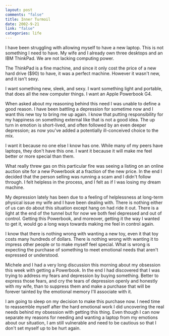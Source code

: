 ```yaml
--- 
layout: post
comments: "false"
title: Inner Turmoil
date: 2002-9-21
link: "false"
categories: life
---
```

I have been struggling with allowing myself to have a new laptop. This is not something I need to have. My wife and I already own three desktops and an IBM ThinkPad. We are not lacking computing power.

The ThinkPad is a fine machine, and since it only cost the price of a new hard drive ($90) to have, it was a perfect machine. However it wasn't new, and it isn't sexy.

I want something new, sleek, and sexy. I want something light and portable, that does all the new computer things. I want an Apple Powerbook G4.

When asked about my reasoning behind this need I was unable to define a good reason. I have been battling a depression for sometime now and I want this new toy to bring me up again. I know that putting responsibility for my happiness on something external like that is not a good idea. The up turn in emotion is short-lived, and often followed by an even deeper depression; as now you've added a potentially ill-conceived choice to the mix.

I want it because no one else I know has one. While many of my peers have laptops, they don't have this one. I want it because it will make me feel better or more special than them.

What really threw gas on this particular fire was seeing a listing on an online auction site for a new Powerbook at a fraction of the new price. In the end I decided that the person selling was running a scam and I didn't follow through. I felt helpless in the process, and I felt as if I was losing my dream machine.

My depression lately has been due to a feeling of helplessness at long-term physical issue my wife and I have been dealing with. There is nothing either of us can do about this situation except hang on had ride it out. There is a light at the end of the tunnel but for now we both feel depressed and out of control. Getting this Powerbook, and moreover, getting it the way I wanted to get it, would go a long ways towards making me feel in control again.

I know that there is nothing wrong with wanting a new toy, even it that toy costs many hundreds of dollars. There is nothing wrong with wanting it to impress other people or to make myself feel special. What is wrong is expecting the purchase of something to meet emotional needs that aren't expressed or understood.

Michele and I had a very long discussion this morning about my obsession this week with getting a Powerbook. In the end I had discovered that I was trying to address my fears and depression by buying something. Better to express those fears, and cry the tears of depression openly and honestly with my wife, than to suppress them and make a purchase that will be forever tainted by the emotional memory I'll associate with it.

I am going to sleep on my decision to make this purchase now. I need time to reassemble myself after the hard emotional work I did uncovering the real needs behind my obsession with getting this thing. Even though I can now separate my reasons for needing and wanting a laptop from my emotions about our situation, I am still vulnerable and need to be cautious so that I don't set myself up to be hurt again.
